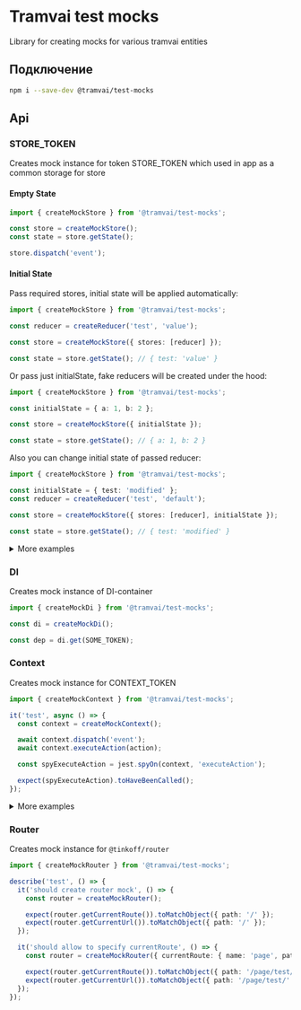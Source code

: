 # Tramvai test mocks

Library for creating mocks for various tramvai entities

## Подключение

```bash
npm i --save-dev @tramvai/test-mocks
```

## Api

### STORE_TOKEN

Creates mock instance for token STORE_TOKEN which used in app as a common storage for store

#### Empty State

```ts
import { createMockStore } from '@tramvai/test-mocks';

const store = createMockStore();
const state = store.getState();

store.dispatch('event');
```

#### Initial State

Pass required stores, initial state will be applied automatically:

```ts
import { createMockStore } from '@tramvai/test-mocks';

const reducer = createReducer('test', 'value');

const store = createMockStore({ stores: [reducer] });

const state = store.getState(); // { test: 'value' }
```

Or pass just initialState, fake reducers will be created under the hood:

```ts
import { createMockStore } from '@tramvai/test-mocks';

const initialState = { a: 1, b: 2 };

const store = createMockStore({ initialState });

const state = store.getState(); // { a: 1, b: 2 }
```

Also you can change initial state of passed reducer:

```ts
import { createMockStore } from '@tramvai/test-mocks';

const initialState = { test: 'modified' };
const reducer = createReducer('test', 'default');

const store = createMockStore({ stores: [reducer], initialState });

const state = store.getState(); // { test: 'modified' }
```

<p>
<details>
<summary>More examples</summary>

@inline src/store.spec.ts

</details>
</p>

### DI

Creates mock instance of DI-container

```ts
import { createMockDi } from '@tramvai/test-mocks';

const di = createMockDi();

const dep = di.get(SOME_TOKEN);
```

### Context

Creates mock instance for CONTEXT_TOKEN

```ts
import { createMockContext } from '@tramvai/test-mocks';

it('test', async () => {
  const context = createMockContext();

  await context.dispatch('event');
  await context.executeAction(action);

  const spyExecuteAction = jest.spyOn(context, 'executeAction');

  expect(spyExecuteAction).toHaveBeenCalled();
});
```

<p>
<details>
<summary>More examples</summary>

@inline src/context.spec.ts

</details>
</p>

### Router

Creates mock instance for `@tinkoff/router`

```ts
import { createMockRouter } from '@tramvai/test-mocks';

describe('test', () => {
  it('should create router mock', () => {
    const router = createMockRouter();

    expect(router.getCurrentRoute()).toMatchObject({ path: '/' });
    expect(router.getCurrentUrl()).toMatchObject({ path: '/' });
  });

  it('should allow to specify currentRoute', () => {
    const router = createMockRouter({ currentRoute: { name: 'page', path: '/page/test/' } });

    expect(router.getCurrentRoute()).toMatchObject({ path: '/page/test/' });
    expect(router.getCurrentUrl()).toMatchObject({ path: '/page/test/' });
  });
});
```
